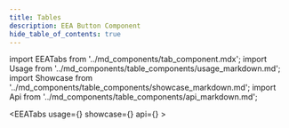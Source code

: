 ```yaml
---
title: Tables
description: EEA Button Component
hide_table_of_contents: true
---
```


import EEATabs from '../md_components/tab_component.mdx';
import Usage from '../md_components/table_components/usage_markdown.md';
import Showcase from '../md_components/table_components/showcase_markdown.md';
import Api from '../md_components/table_components/api_markdown.md';

<EEATabs usage={<Usage />} showcase={<Showcase />} api={<Api />}  >

</EEATabs>
